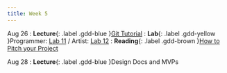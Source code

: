 ```yaml
---
title: Week 5
---
```


Aug 26
: **Lecture**{: .label .gdd-blue }[Git Tutorial]
: **Lab**{: .label .gdd-yellow }Programmer: [Lab 11] / Artist: [Lab 12]
: **Reading**{: .label .gdd-brown }[How to Pitch your Project]

Aug 28
: **Lecture**{: .label .gdd-blue }Design Docs and MVPs

[Git Tutorial]: https://docs.google.com/presentation/d/1CNgyW64qSacAchdhFqy_PuAwIlA8sFwhfWEb3dnrquU/edit?usp=drive_link 
[Design Docs and MVPs]: https://docs.google.com/presentation/d/1r4FYWasjGUt2oOQVp5gYr5LQPbOkT95q/edit?usp=drive_link&ouid=100199393940763246714&rtpof=true&sd=true

[Lab 11]: ./../pages/labs/lab11/lab11
[Lab 12]: ./../pages/labs/lab12/lab12

[How to Pitch your Project]: http://www.gamasutra.com/view/feature/134571/how_to_pitch_your_project_to_.php 